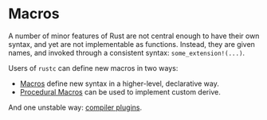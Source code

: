# Macros

A number of minor features of Rust are not central enough to have their own
syntax, and yet are not implementable as functions. Instead, they are given
names, and invoked through a consistent syntax: `some_extension!(...)`.

Users of `rustc` can define new macros in two ways:

* [Macros] define new syntax in a higher-level,
  declarative way.
* [Procedural Macros] can be used to implement custom derive.

And one unstable way: [compiler plugins].

[Macros]: ../book/macros.html
[Procedural Macros]: ../book/procedural-macros.html
[compiler plugins]: ../unstable-book/language-features/plugin.html
